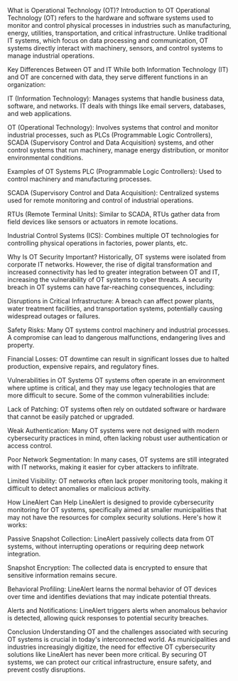 What is Operational Technology (OT)?
Introduction to OT
Operational Technology (OT) refers to the hardware and software systems used to monitor and control physical processes in industries such as manufacturing, energy, utilities, transportation, and critical infrastructure. Unlike traditional IT systems, which focus on data processing and communication, OT systems directly interact with machinery, sensors, and control systems to manage industrial operations.

Key Differences Between OT and IT
While both Information Technology (IT) and OT are concerned with data, they serve different functions in an organization:

IT (Information Technology): Manages systems that handle business data, software, and networks. IT deals with things like email servers, databases, and web applications.

OT (Operational Technology): Involves systems that control and monitor industrial processes, such as PLCs (Programmable Logic Controllers), SCADA (Supervisory Control and Data Acquisition) systems, and other control systems that run machinery, manage energy distribution, or monitor environmental conditions.

Examples of OT Systems
PLC (Programmable Logic Controllers): Used to control machinery and manufacturing processes.

SCADA (Supervisory Control and Data Acquisition): Centralized systems used for remote monitoring and control of industrial operations.

RTUs (Remote Terminal Units): Similar to SCADA, RTUs gather data from field devices like sensors or actuators in remote locations.

Industrial Control Systems (ICS): Combines multiple OT technologies for controlling physical operations in factories, power plants, etc.

Why Is OT Security Important?
Historically, OT systems were isolated from corporate IT networks. However, the rise of digital transformation and increased connectivity has led to greater integration between OT and IT, increasing the vulnerability of OT systems to cyber threats. A security breach in OT systems can have far-reaching consequences, including:

Disruptions in Critical Infrastructure: A breach can affect power plants, water treatment facilities, and transportation systems, potentially causing widespread outages or failures.

Safety Risks: Many OT systems control machinery and industrial processes. A compromise can lead to dangerous malfunctions, endangering lives and property.

Financial Losses: OT downtime can result in significant losses due to halted production, expensive repairs, and regulatory fines.

Vulnerabilities in OT Systems
OT systems often operate in an environment where uptime is critical, and they may use legacy technologies that are more difficult to secure. Some of the common vulnerabilities include:

Lack of Patching: OT systems often rely on outdated software or hardware that cannot be easily patched or upgraded.

Weak Authentication: Many OT systems were not designed with modern cybersecurity practices in mind, often lacking robust user authentication or access control.

Poor Network Segmentation: In many cases, OT systems are still integrated with IT networks, making it easier for cyber attackers to infiltrate.

Limited Visibility: OT networks often lack proper monitoring tools, making it difficult to detect anomalies or malicious activity.

How LineAlert Can Help
LineAlert is designed to provide cybersecurity monitoring for OT systems, specifically aimed at smaller municipalities that may not have the resources for complex security solutions. Here's how it works:

Passive Snapshot Collection: LineAlert passively collects data from OT systems, without interrupting operations or requiring deep network integration.

Snapshot Encryption: The collected data is encrypted to ensure that sensitive information remains secure.

Behavioral Profiling: LineAlert learns the normal behavior of OT devices over time and identifies deviations that may indicate potential threats.

Alerts and Notifications: LineAlert triggers alerts when anomalous behavior is detected, allowing quick responses to potential security breaches.

Conclusion
Understanding OT and the challenges associated with securing OT systems is crucial in today's interconnected world. As municipalities and industries increasingly digitize, the need for effective OT cybersecurity solutions like LineAlert has never been more critical. By securing OT systems, we can protect our critical infrastructure, ensure safety, and prevent costly disruptions.
